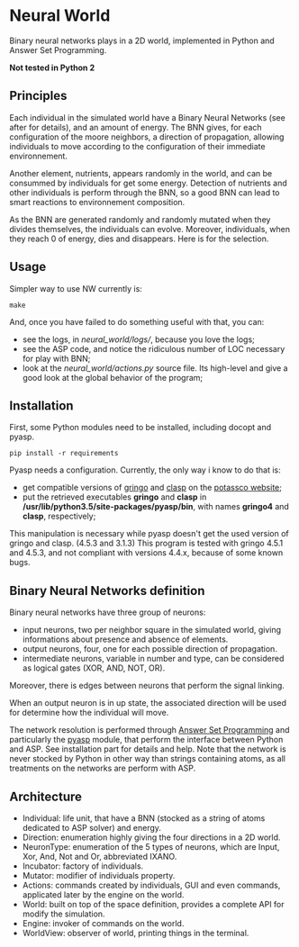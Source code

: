 # Neural World
Binary neural networks plays in a 2D world, implemented in Python and Answer Set Programming.

__Not tested in Python 2__



## Principles
Each individual in the simulated world have a Binary Neural Networks (see after for details), and an amount of energy.
The BNN gives, for each configuration of the moore neighbors, a direction of propagation, allowing individuals to move according
to the configuration of their immediate environnement.

Another element, nutrients, appears randomly in the world, and can be consummed by individuals for get some energy.
Detection of nutrients and other individuals is perform through the BNN, so a good BNN can lead to smart reactions to environnement composition.

As the BNN are generated randomly and randomly mutated when they divides themselves, the individuals can evolve.
Moreover, individuals, when they reach 0 of energy, dies and disappears. Here is for the selection.


## Usage
Simpler way to use NW currently is:

    make

And, once you have failed to do something useful with that, you can:
- see the logs, in *neural_world/logs/*, because you love the logs;
- see the ASP code, and notice the ridiculous number of LOC necessary for play with BNN;
- look at the *neural_world/actions.py* source file. Its high-level and give a good look at the global behavior of the program;


## Installation
First, some Python modules need to be installed, including docopt and pyasp.

    pip install -r requirements

Pyasp needs a configuration. Currently, the only way i know to do that is:
- get compatible versions of [gringo](http://sourceforge.net/projects/potassco/files/gringo/4.5.3/) and [clasp](http://sourceforge.net/projects/potassco/files/clasp/3.1.3/) on the [potassco website](http://sourceforge.net/projects/potassco/files);
- put the retrieved executables __gringo__ and __clasp__ in __/usr/lib/python3.5/site-packages/pyasp/bin__, with names __gringo4__ and __clasp__, respectively;

This manipulation is necessary while pyasp doesn't get the used version of gringo and clasp. (4.5.3 and 3.1.3)
This program is tested with gringo 4.5.1 and 4.5.3, and not compliant with versions 4.4.x, because of some known bugs.


## Binary Neural Networks definition
Binary neural networks have three group of neurons:
- input neurons, two per neighbor square in the simulated world, giving informations about presence and absence of elements.
- output neurons, four, one for each possible direction of propagation.
- intermediate neurons, variable in number and type, can be considered as logical gates (XOR, AND, NOT, OR).

Moreover, there is edges between neurons that perform the signal linking.

When an output neuron is in up state, the associated direction will be used for determine how the individual will move.


The network resolution is performed through [Answer Set Programming](https://en.wikipedia.org/wiki/Answer_set_programming)
and particularly the [pyasp](https://pypi.python.org/pypi/pyasp/) module, that perform the interface between Python and ASP.
See installation part for details and help.
Note that the network is never stocked by Python in other way than strings containing atoms, as all treatments on the networks are perform with ASP.


## Architecture
- Individual: life unit, that have a BNN (stocked as a string of atoms dedicated to ASP solver) and energy.
- Direction: enumeration highly giving the four directions in a 2D world.
- NeuronType: enumeration of the 5 types of neurons, which are Input, Xor, And, Not and Or, abbreviated IXANO.
- Incubator: factory of individuals.
- Mutator: modifier of individuals property.
- Actions: commands created by individuals, GUI and even commands, applicated later by the engine on the world.
- World: built on top of the space definition, provides a complete API for modify the simulation.
- Engine: invoker of commands on the world.
- WorldView: observer of world, printing things in the terminal.
